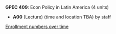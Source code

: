 **GPEC 409**: Econ Policy in Latin America (4 units)

- **A00** (Lecture) (time and location TBA) by staff

[Enrollment numbers over time](./GPEC409.tsv)
